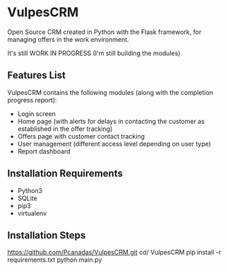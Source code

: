 # VulpesCRM

Open Source CRM created in Python with the Flask framework, for managing offers in the work environment.

It's still WORK IN PROGRESS (I'm still building the modules)

## Features List

VulpesCRM contains the following modules (along with the completion progress report):
  - Login screen
  - Home page (with alerts for delays in contacting the customer as established in the offer tracking)
  - Offers page with customer contact tracking
  - User management (different access level depending on user type)
  - Report dashboard


## Installation Requirements

  - Python3
  - SQLite
  - pip3
  - virtualenv

## Installation Steps

https://github.com/Pcanadas/VulpesCRM.git
cd/ VulpesCRM
pip install -r requirements.txt
python main.py

